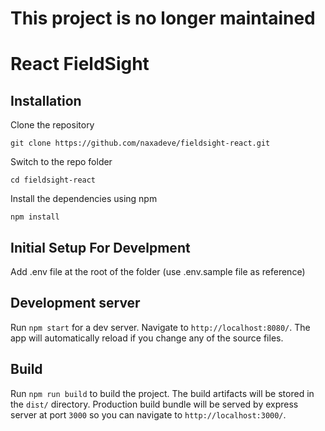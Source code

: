 # This project is no longer maintained

# React FieldSight

## Installation

Clone the repository

    git clone https://github.com/naxadeve/fieldsight-react.git

Switch to the repo folder

    cd fieldsight-react

Install the dependencies using npm

    npm install

## Initial Setup For Develpment

Add .env file at the root of the folder (use .env.sample file as reference)

## Development server

Run `npm start` for a dev server. Navigate to `http://localhost:8080/`. The app will automatically reload if you change any of the source files.

## Build

Run `npm run build` to build the project. The build artifacts will be stored in the `dist/` directory. Production build bundle will be served by express server at port `3000` so you can navigate to `http://localhost:3000/`.
